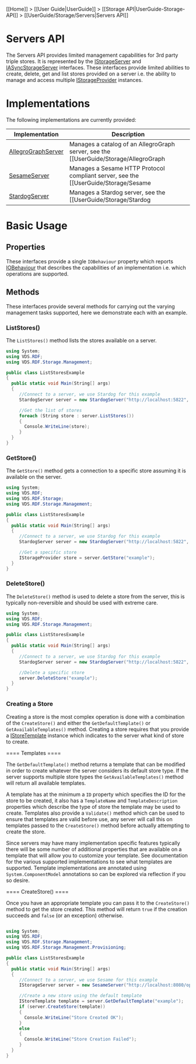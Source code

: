 [[Home]] > [[User Guide|UserGuide]] > [[Storage API|UserGuide-Storage-API]] > [[UserGuide/Storage/Servers|Servers API]]

# Servers API 

The Servers API provides limited management capabilities for 3rd party triple stores.  It is represented by the [IStorageServer](http://www.dotnetrdf.org/api/index.asp?Topic=VDS.RDF.Storage.Management.IStorageServer) and [IASyncStorageServer](http://www.dotnetrdf.org/api/index.asp?Topic=VDS.RDF.Storage.Management.IAsyncStorageServer) interfaces.  These interfaces provide limited abilities to create, delete, get and list stores provided on a server i.e. the ability to manage and access multiple [IStorageProvider](http://www.dotnetrdf.org/api/index.asp?Topic=VDS.RDF.Storage.IStorageProvider) instances.

# Implementations 

The following implementations are currently provided:

| Implementation | Description |
| --- | --- |
| [AllegroGraphServer](http://www.dotnetrdf.org/api/index.asp?Topic=VDS.RDF.Storage.Management.AllegroGraphServer) | Manages a catalog of an AllegroGraph server, see the [[UserGuide/Storage/AllegroGraph|Allegro Graph]] documentation |
| [SesameServer](http://www.dotnetrdf.org/api/index.asp?Topic=VDS.RDF.Storage.Management.SesameServer) | Manages a Sesame HTTP Protocol compliant server, see the [[UserGuide/Storage/Sesame|Sesame]] documentation |
| [StardogServer](http://www.dotnetrdf.org/api/index.asp?Topic=VDS.RDF.Storage.Management.StardogServer) | Manages a Stardog server, see the [[UserGuide/Storage/Stardog|Stardog]] documentation |

# Basic Usage 

## Properties 

These interfaces provide a single `IOBehaviour` property which reports [IOBehaviour](http://www.dotnetrdf.org/api/index.asp?Topic=VDS.RDF.Storage.IOBehaviour) that describes the capabilities of an implementation i.e. which operations are supported.

## Methods 

These interfaces provide several methods for carrying out the varying management tasks supported, here we demonstrate each with an example.

### ListStores() 

The `ListStores()` method lists the stores available on a server.

```csharp
using System;
using VDS.RDF;
using VDS.RDF.Storage.Management;

public class ListStoresExample
{
  public static void Main(String[] args)
  {
     //Connect to a server, we use Stardog for this example
     StardogServer server = new StardogServer("http://localhost:5822", "username", "password");

     //Get the list of stores
     foreach (String store : server.ListStores())
     {
       Console.WriteLine(store);
     }
  }
}
```

### GetStore() 

The `GetStore()` method gets a connection to a specific store assuming it is available on the server.

```csharp
using System;
using VDS.RDF;
using VDS.RDF.Storage;
using VDS.RDF.Storage.Management;

public class ListStoresExample
{
  public static void Main(String[] args)
  {
     //Connect to a server, we use Stardog for this example
     StardogServer server = new StardogServer("http://localhost:5822", "username", "password");

     //Get a specific store
     IStorageProvider store = server.GetStore("example");
  }
}
```

### DeleteStore() 

The `DeleteStore()` method is used to delete a store from the server, this is typically non-reversible and should be used with extreme care.

```csharp
using System;
using VDS.RDF;
using VDS.RDF.Storage.Management;

public class ListStoresExample
{
  public static void Main(String[] args)
  {
     //Connect to a server, we use Stardog for this example
     StardogServer server = new StardogServer("http://localhost:5822", "username", "password");

     //Delete a specific store
     server.DeleteStore("example");
  }
}
```

### Creating a Store 

Creating a store is the most complex operation is done with a combination of the `CreateStore()` and either the `GetDefaultTemplate()` or `GetAvailableTemplates()` method.  Creating a store requires that you provide a [IStoreTemplate](http://www.dotnetrdf.org/api/index.asp?Topic=VDS.RDF.Storage.Management.Provisioning.IStoreTemplate) instance which indicates to the server what kind of store to create.

==== Templates ====

The `GetDefaultTemplate()` method returns a template that can be modified in order to create whatever the server considers its default store type.  If the server supports multiple store types the `GetAvailableTemplates()` method will return all available templates.

A template has at the minimum a `ID` property which specifies the ID for the store to be created, it also has a `TemplateName` and `TemplateDescription` properties which describe the type of store the template may be used to create.  Templates also provide a `Validate()` method which can be used to ensure that templates are valid before use, any server will call this on templates passed to the `CreateStore()` method before actually attempting to create the store.

Since servers may have many implementation specific features typically there will be some number of additional properties that are available on a template that will allow you to customize your template.  See documentation for the various supported implementations to see what templates are supported.  Template implementations are annotated using `System.ComponentModel` annotations so can be explored via reflection if you so desire.

==== CreateStore() ====

Once you have an appropriate template you can pass it to the `CreateStore()` method to get the store created.  This method will return `true` if the creation succeeds and `false` (or an exception) otherwise.

```csharp

using System;
using VDS.RDF;
using VDS.RDF.Storage.Management;
using VDS.RDF.Storage.Management.Provisioning;

public class ListStoresExample
{
  public static void Main(String[] args)
  {
     //Connect to a server, we use Sesame for this example
     IStorageServer server = new SesameServer("http://localhost:8080/openrdf-sesame/");

     //Create a new store using the default template
     IStoreTemplate template = server.GetDefaultTemplate("example");
     if (server.CreateStore(template))
     {
       Console.WriteLine("Store Created OK");
     }
     else
     {
       Console.WriteLine("Store Creation Failed");
     }
  }
}
```